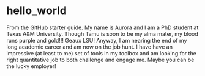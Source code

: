 # hello_world
From the GitHub starter guide.
My name is Aurora and I am a PhD student at Texas A&M University. Though Tamu is soon to be my alma mater, my blood runs purple and gold!!! Geaux LSU!
Anyway, I am nearing the end of my long academic career and am now on the job hunt. I have have an impressive (at least to me) set of tools in my toolbox and am looking for the right quantitative job to both challenge and engage me. Maybe you can be the lucky employer!
